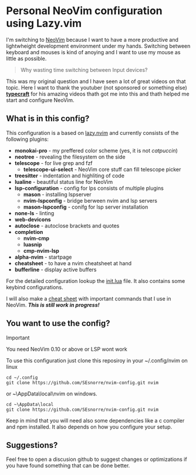 # Personal NeoVim configuration using Lazy.vim

I'm switching to [NeoVim](https://neovim.io/) because I want to have a more productive and lightwheight development environment under my hands. Switching between keyboard and mouses is kind of anoying and I want to use my mouse as little as possible.

> Why wasting time switching between Input devices?

This was my original question and I have seen a lot of great videos on that topic.
Here I want to thank the youtuber (not sponsored or something else) **[typecraft](https://www.youtube.com/@typecraft_dev)** for his amazing videos thath got me into this and thath helped me start and configure NeoVim.

## What is in this config?

This configuration is a based on [lazy.nvim](https://www.lazy.folke.io) and currently consists of the following plugins:

- **monokai-pro** - my preffered color scheme (yes, it is not *catpuccin*)
- **neotree** - revealing the filesystem on the side
- **telescope** - for live grep and fzf
    - **telescope-ui-select** - NeoVim core stuff can fill telescope picker
- **treesitter** - indentation and highliting of code
- **lualine** - beautiful status line for NeoVim
- **lsp-configuration** - config for lps consists of multiple plugins
    - **mason** - installing lspserver
    - **nvim-lspconfig** - bridge berween nvim and lsp servers
    - **mason-lspconfig** - conifg for lsp server installation
- **none-ls** - linting
- **web-devicons**
- **autoclose** - autoclose brackets and quotes
- **completion**
    - **nvim-cmp**
    - **luasnip**
    - **cmp-nvim-lsp**
- **alpha-nvim** - startpage
- **cheatsheet** - to have a nvim cheatsheet at hand
- **bufferline** - display active buffers

For the detailed configuration lookup the [init.lua](./init.lua) file. It also contains some keybind configurations.


I will also make a [cheat sheet](./cheatsheet.md) with important commands that I use in NeoVim. ***This is still work in progress!***

## You want to use the config?

>[!Important]
>
>You need NeoVim 0.10 or above or LSP wont work


To use this configuration just clone this reposiroy in your ~/.config/nvim on linux

```
cd ~/.config
git clone https://github.com/SEsnorre/nvim-config.git nvim
```

or ~\AppData\local\nvim on windows.

```
cd ~\AppData\local
git clone https://github.com/SEsnorre/nvim-config.git nvim
```

Keep in mind that you will need also some dependencies like a c compiler and npm installed. It also depends on how you configure your setup.

## Suggestions?

Feel free to open a discusion github to suggest changes or optimizations if you have found something that can be done better.

